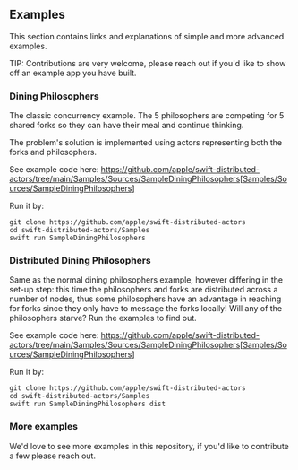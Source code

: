 
## Examples

This section contains links and explanations of simple and more advanced examples.

TIP: Contributions are very welcome, please reach out if you'd like to show off an example app you have built.

### Dining Philosophers

The classic concurrency example.
The 5 philosophers are competing for 5 shared forks so they can have their meal and continue thinking.

The problem's solution is implemented using actors representing both the forks and philosophers.

See example code here: https://github.com/apple/swift-distributed-actors/tree/main/Samples/Sources/SampleDiningPhilosophers[Samples/Sources/SampleDiningPhilosophers]

Run it by:

```
git clone https://github.com/apple/swift-distributed-actors
cd swift-distributed-actors/Samples
swift run SampleDiningPhilosophers
```


### Distributed Dining Philosophers

Same as the normal dining philosophers example, however differing in the set-up step: this time the philosophers and forks are distributed across a number of nodes, thus some philosophers have an advantage in reaching for forks since they only have to message the forks locally!
Will any of the philosophers starve?
Run the examples to find out.

See example code here: https://github.com/apple/swift-distributed-actors/tree/main/Samples/Sources/SampleDiningPhilosophers[Samples/Sources/SampleDiningPhilosophers]

Run it by:

```
git clone https://github.com/apple/swift-distributed-actors
cd swift-distributed-actors/Samples
swift run SampleDiningPhilosophers dist
```

### More examples

We'd love to see more examples in this repository, if you'd like to contribute a few please reach out.